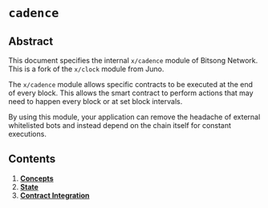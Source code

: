 # `cadence`

## Abstract

This document specifies the internal `x/cadence` module of Bitsong Network. This is a fork of the `x/clock` module from Juno.

The `x/cadence` module allows specific contracts to be executed at the end of every block. This allows the smart contract to perform actions that may need to happen every block or at set block intervals.

By using this module, your application can remove the headache of external whitelisted bots and instead depend on the chain itself for constant executions.

## Contents

1. **[Concepts](01_concepts.md)**
2. **[State](02_state.md)**
3. **[Contract Integration](03_integration.md)**
